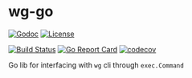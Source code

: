 # wg-go

[![Godoc](http://img.shields.io/badge/godoc-reference-5272b4.svg?maxAge=31536000&style=flat-square)](http://godoc.org/github.com/seankhliao/go-wg)
[![License](https://img.shields.io/github/license/seankhliao/go-wg.svg?style=flat-square)](githib.com/seankhliao/go-wg)

[![Build Status](https://img.shields.io/travis-ci/seankhliao/go-wg.svg?style=flat-square)](https://travis-ci.org/seankhliao/go-wg)
[![Go Report Card](https://goreportcard.com/badge/github.com/seankhliao/go-wg?style=flat-square)](https://goreportcard.com/report/github.com/seankhliao/go-wg)
[![codecov](https://img.shields.io/codecov/c/github/codecov/seankhliao/go-wg?style=flat-square)](https://codecov.io/gh/seankhliao/go-wg)

Go lib for interfacing with `wg` cli through `exec.Command`
